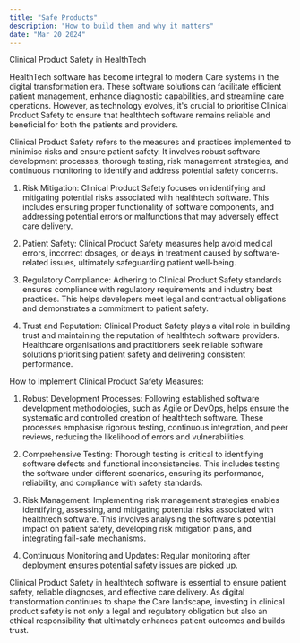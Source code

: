 ```yaml
---
title: "Safe Products"
description: "How to build them and why it matters"
date: "Mar 20 2024"
---
```


Clinical Product Safety in HealthTech

HealthTech software has become integral to modern Care systems in the digital transformation era. These software solutions can facilitate efficient patient management, enhance diagnostic capabilities, and streamline care operations. However, as technology evolves, it's crucial to prioritise Clinical Product Safety to ensure that healthtech software remains reliable and beneficial for both the patients and providers.

Clinical Product Safety refers to the measures and practices implemented to minimise risks and ensure patient safety. It involves robust software development processes, thorough testing, risk management strategies, and continuous monitoring to identify and address potential safety concerns.

1. Risk Mitigation: Clinical Product Safety focuses on identifying and mitigating potential risks associated with healthtech software. This includes ensuring proper functionality of software components, and addressing potential errors or malfunctions that may adversely effect care delivery.

2. Patient Safety: Clinical Product Safety measures help avoid medical errors, incorrect dosages, or delays in treatment caused by software-related issues, ultimately safeguarding patient well-being.

3. Regulatory Compliance: Adhering to Clinical Product Safety standards ensures compliance with regulatory requirements and industry best practices. This helps developers meet legal and contractual obligations and demonstrates a commitment to patient safety.

4. Trust and Reputation: Clinical Product Safety plays a vital role in building trust and maintaining the reputation of healthtech software providers. Healthcare organisations and practitioners seek reliable software solutions prioritising patient safety and delivering consistent performance.

How to Implement Clinical Product Safety Measures:

1. Robust Development Processes: Following established software development methodologies, such as Agile or DevOps, helps ensure the systematic and controlled creation of healthtech software. These processes emphasise rigorous testing, continuous integration, and peer reviews, reducing the likelihood of errors and vulnerabilities.

2. Comprehensive Testing: Thorough testing is critical to identifying software defects and functional inconsistencies. This includes testing the software under different scenarios, ensuring its performance, reliability, and compliance with safety standards.

3. Risk Management: Implementing risk management strategies enables identifying, assessing, and mitigating potential risks associated with healthtech software. This involves analysing the software's potential impact on patient safety, developing risk mitigation plans, and integrating fail-safe mechanisms.

4. Continuous Monitoring and Updates: Regular monitoring after deployment ensures potential safety issues are picked up.

Clinical Product Safety in healthtech software is essential to ensure patient safety, reliable diagnoses, and effective care delivery. As digital transformation continues to shape the Care landscape, investing in clinical product safety is not only a legal and regulatory obligation but also an ethical responsibility that ultimately enhances patient outcomes and builds trust.
